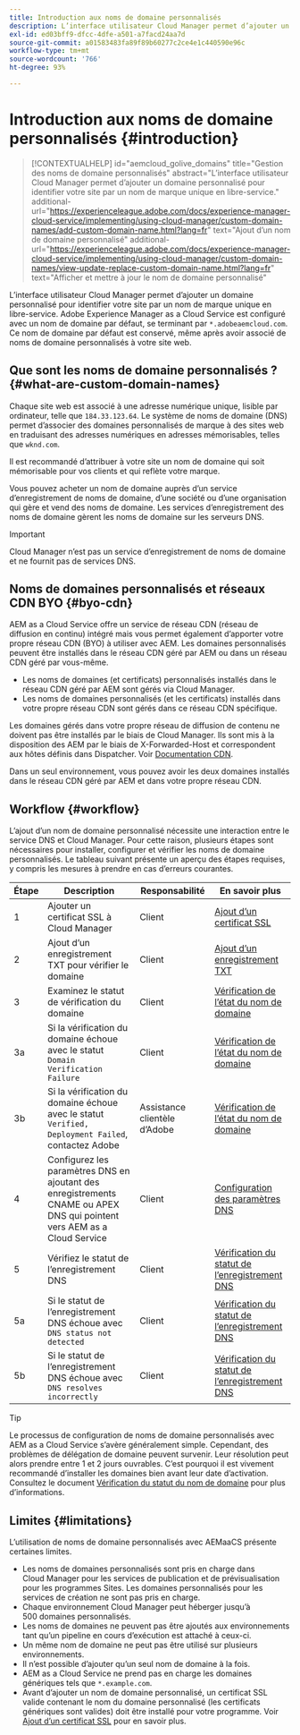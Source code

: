 ```yaml
---
title: Introduction aux noms de domaine personnalisés
description: L’interface utilisateur Cloud Manager permet d’ajouter un domaine personnalisé pour identifier votre site par un nom de marque unique en libre-service.
exl-id: ed03bff9-dfcc-4dfe-a501-a7facd24aa7d
source-git-commit: a01583483fa89f89b60277c2ce4e1c440590e96c
workflow-type: tm+mt
source-wordcount: '766'
ht-degree: 93%

---
```



# Introduction aux noms de domaine personnalisés {#introduction}

>[!CONTEXTUALHELP]
>id="aemcloud_golive_domains"
>title="Gestion des noms de domaine personnalisés"
>abstract="L’interface utilisateur Cloud Manager permet d’ajouter un domaine personnalisé pour identifier votre site par un nom de marque unique en libre-service."
>additional-url="https://experienceleague.adobe.com/docs/experience-manager-cloud-service/implementing/using-cloud-manager/custom-domain-names/add-custom-domain-name.html?lang=fr" text="Ajout d’un nom de domaine personnalisé"
>additional-url="https://experienceleague.adobe.com/docs/experience-manager-cloud-service/implementing/using-cloud-manager/custom-domain-names/view-update-replace-custom-domain-name.html?lang=fr" text="Afficher et mettre à jour le nom de domaine personnalisé"

L’interface utilisateur Cloud Manager permet d’ajouter un domaine personnalisé pour identifier votre site par un nom de marque unique en libre-service. Adobe Experience Manager as a Cloud Service est configuré avec un nom de domaine par défaut, se terminant par `*.adobeaemcloud.com`. Ce nom de domaine par défaut est conservé, même après avoir associé de noms de domaine personnalisés à votre site web.

## Que sont les noms de domaine personnalisés ? {#what-are-custom-domain-names}

Chaque site web est associé à une adresse numérique unique, lisible par ordinateur, telle que `184.33.123.64`. Le système de noms de domaine (DNS) permet d’associer des domaines personnalisés de marque à des sites web en traduisant des adresses numériques en adresses mémorisables, telles que `wknd.com`.

Il est recommandé d’attribuer à votre site un nom de domaine qui soit mémorisable pour vos clients et qui reflète votre marque.

Vous pouvez acheter un nom de domaine auprès d’un service d’enregistrement de noms de domaine, d’une société ou d’une organisation qui gère et vend des noms de domaine. Les services d’enregistrement des noms de domaine gèrent les noms de domaine sur les serveurs DNS.

>[!IMPORTANT]
>
>Cloud Manager n’est pas un service d’enregistrement de noms de domaine et ne fournit pas de services DNS.

## Noms de domaines personnalisés et réseaux CDN BYO {#byo-cdn}

AEM as a Cloud Service offre un service de réseau CDN (réseau de diffusion en continu) intégré mais vous permet également d’apporter votre propre réseau CDN (BYO) à utiliser avec AEM. Les domaines personnalisés peuvent être installés dans le réseau CDN géré par AEM ou dans un réseau CDN géré par vous-même.

* Les noms de domaines (et certificats) personnalisés installés dans le réseau CDN géré par AEM sont gérés via Cloud Manager.
* Les noms de domaines personnalisés (et les certificats) installés dans votre propre réseau CDN sont gérés dans ce réseau CDN spécifique.

Les domaines gérés dans votre propre réseau de diffusion de contenu ne doivent pas être installés par le biais de Cloud Manager. Ils sont mis à la disposition des AEM par le biais de X-Forwarded-Host et correspondent aux hôtes définis dans Dispatcher. Voir [Documentation CDN](/help/implementing/dispatcher/cdn.md).

Dans un seul environnement, vous pouvez avoir les deux domaines installés dans le réseau CDN géré par AEM et dans votre propre réseau CDN.

## Workflow {#workflow}

L’ajout d’un nom de domaine personnalisé nécessite une interaction entre le service DNS et Cloud Manager. Pour cette raison, plusieurs étapes sont nécessaires pour installer, configurer et vérifier les noms de domaine personnalisés. Le tableau suivant présente un aperçu des étapes requises, y compris les mesures à prendre en cas d’erreurs courantes.

| Étape | Description | Responsabilité | En savoir plus |
|--- |--- |--- |---|
| 1 | Ajouter un certificat SSL à Cloud Manager | Client | [Ajout d’un certificat SSL](/help/implementing/cloud-manager/managing-ssl-certifications/add-ssl-certificate.md) |
| 2 | Ajout d’un enregistrement TXT pour vérifier le domaine | Client | [Ajout d’un enregistrement TXT](/help/implementing/cloud-manager/custom-domain-names/add-text-record.md) |
| 3 | Examinez le statut de vérification du domaine | Client | [Vérification de l’état du nom de domaine](/help/implementing/cloud-manager/custom-domain-names/check-domain-name-status.md) |
| 3a | Si la vérification du domaine échoue avec le statut `Domain Verification Failure` | Client | [Vérification de l’état du nom de domaine](/help/implementing/cloud-manager/custom-domain-names/check-domain-name-status.md) |
| 3b | Si la vérification du domaine échoue avec le statut `Verified, Deployment Failed`, contactez Adobe | Assistance clientèle d’Adobe | [Vérification de l’état du nom de domaine](/help/implementing/cloud-manager/custom-domain-names/check-domain-name-status.md) |
| 4 | Configurez les paramètres DNS en ajoutant des enregistrements CNAME ou APEX DNS qui pointent vers AEM as a Cloud Service | Client | [Configuration des paramètres DNS](/help/implementing/cloud-manager/custom-domain-names/configure-dns-settings.md) |
| 5 | Vérifiez le statut de l’enregistrement DNS | Client | [Vérification du statut de l’enregistrement DNS](/help/implementing/cloud-manager/custom-domain-names/check-dns-record-status.md) |
| 5a | Si le statut de l’enregistrement DNS échoue avec `DNS status not detected` | Client | [Vérification du statut de l’enregistrement DNS](/help/implementing/cloud-manager/custom-domain-names/check-dns-record-status.md) |
| 5b | Si le statut de l’enregistrement DNS échoue avec `DNS resolves incorrectly` | Client | [Vérification du statut de l’enregistrement DNS](/help/implementing/cloud-manager/custom-domain-names/check-dns-record-status.md) |

>[!TIP]
>
>Le processus de configuration de noms de domaine personnalisés avec AEM as a Cloud Service s’avère généralement simple. Cependant, des problèmes de délégation de domaine peuvent survenir. Leur résolution peut alors prendre entre 1 et 2 jours ouvrables. C’est pourquoi il est vivement recommandé d’installer les domaines bien avant leur date d’activation. Consultez le document [Vérification du statut du nom de domaine](/help/implementing/cloud-manager/custom-domain-names/check-domain-name-status.md) pour plus d’informations.

## Limites {#limitations}

L’utilisation de noms de domaine personnalisés avec AEMaaCS présente certaines limites.

* Les noms de domaines personnalisés sont pris en charge dans Cloud Manager pour les services de publication et de prévisualisation pour les programmes Sites. Les domaines personnalisés pour les services de création ne sont pas pris en charge.
* Chaque environnement Cloud Manager peut héberger jusqu’à 500 domaines personnalisés.
* Les noms de domaines ne peuvent pas être ajoutés aux environnements tant qu’un pipeline en cours d’exécution est attaché à ceux-ci.
* Un même nom de domaine ne peut pas être utilisé sur plusieurs environnements.
* Il n’est possible d’ajouter qu’un seul nom de domaine à la fois.
* AEM as a Cloud Service ne prend pas en charge les domaines génériques tels que `*.example.com`.
* Avant d’ajouter un nom de domaine personnalisé, un certificat SSL valide contenant le nom du domaine personnalisé (les certificats génériques sont valides) doit être installé pour votre programme. Voir [Ajout d’un certificat SSL](/help/implementing/cloud-manager/managing-ssl-certifications/add-ssl-certificate.md) pour en savoir plus.
